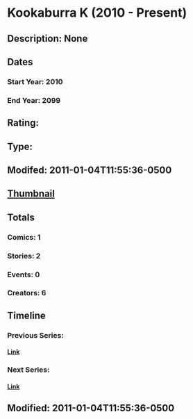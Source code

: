# Kookaburra K (2010 - Present)
## Description: None
## Dates
### Start Year: 2010
### End Year: 2099
## Rating: 
## Type: 
## Modifed: 2011-01-04T11:55:36-0500
## [Thumbnail](http://i.annihil.us/u/prod/marvel/i/mg/d/10/4cb77c923fe7f.jpg)
## Totals
### Comics: 1
### Stories: 2
### Events: 0
### Creators: 6
## Timeline
### Previous Series: 
#### [Link]()
### Next Series: 
#### [Link]()
## Modified: 2011-01-04T11:55:36-0500